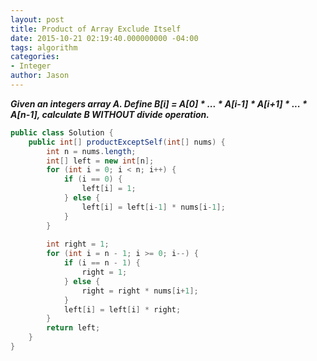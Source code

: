 ```yaml
---
layout: post
title: Product of Array Exclude Itself
date: 2015-10-21 02:19:40.000000000 -04:00
tags: algorithm
categories:
- Integer
author: Jason
---
```

<p><strong><em>Given an integers array A. Define B[i] = A[0] * ... * A[i-1] * A[i+1] * ... * A[n-1], calculate B WITHOUT divide operation.</em></strong></p>


``` java
public class Solution {
    public int[] productExceptSelf(int[] nums) {
        int n = nums.length;
        int[] left = new int[n];
        for (int i = 0; i < n; i++) {
            if (i == 0) {
                left[i] = 1;
            } else {
                left[i] = left[i-1] * nums[i-1];
            }
        }
        
        int right = 1;
        for (int i = n - 1; i >= 0; i--) {
            if (i == n - 1) {
                right = 1;
            } else {
                right = right * nums[i+1];
            }
            left[i] = left[i] * right;
        }
        return left;
    }
}
```
